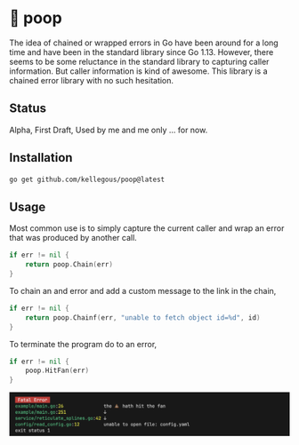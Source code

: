 # 💩 poop

The idea of chained or wrapped errors in Go have been around for a long time and have been in the standard library since Go 1.13. However, there seems to be some reluctance in the standard library to capturing caller information. But caller information is kind of awesome. This library is a chained error library with no such hesitation.

## Status

Alpha, First Draft, Used by me and me only ... for now.

## Installation

```bash
go get github.com/kellegous/poop@latest
```

## Usage

Most common use is to simply capture the current caller and wrap an error that was produced by another call.

```go
if err != nil {
	return poop.Chain(err)
}
```

To chain an and error and add a custom message to the link in the chain,

```go
if err != nil {
	return poop.Chainf(err, "unable to fetch object id=%d", id)
}
```

To terminate the program do to an error,

```go
if err != nil {
	poop.HitFan(err)
}
```

![default reporter output](img/hit-fan-example.png)
